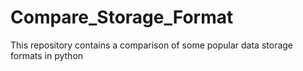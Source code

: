 # Compare_Storage_Format
This repository contains a comparison of some popular data storage formats in python
